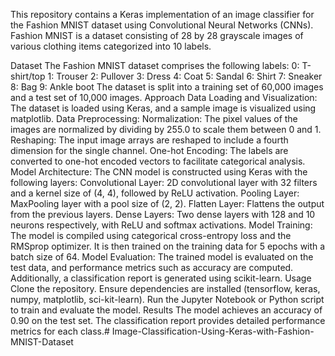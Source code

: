 This repository contains a Keras implementation of an image classifier for the Fashion MNIST dataset using Convolutional Neural Networks (CNNs). Fashion MNIST is a dataset consisting of 28 by 28 grayscale images of various clothing items categorized into 10 labels.

Dataset
The Fashion MNIST dataset comprises the following labels:
0: T-shirt/top
1: Trouser
2: Pullover
3: Dress
4: Coat
5: Sandal
6: Shirt
7: Sneaker
8: Bag
9: Ankle boot
The dataset is split into a training set of 60,000 images and a test set of 10,000 images.
Approach
Data Loading and Visualization: The dataset is loaded using Keras, and a sample image is visualized using matplotlib.
Data Preprocessing:
Normalization: The pixel values of the images are normalized by dividing by 255.0 to scale them between 0 and 1.
Reshaping: The input image arrays are reshaped to include a fourth dimension for the single channel.
One-hot Encoding: The labels are converted to one-hot encoded vectors to facilitate categorical analysis.
Model Architecture: The CNN model is constructed using Keras with the following layers:
Convolutional Layer: 2D convolutional layer with 32 filters and a kernel size of (4, 4), followed by ReLU activation.
Pooling Layer: MaxPooling layer with a pool size of (2, 2).
Flatten Layer: Flattens the output from the previous layers.
Dense Layers: Two dense layers with 128 and 10 neurons respectively, with ReLU and softmax activations.
Model Training: The model is compiled using categorical cross-entropy loss and the RMSprop optimizer. It is then trained on the training data for 5 epochs with a batch size of 64.
Model Evaluation: The trained model is evaluated on the test data, and performance metrics such as accuracy are computed. Additionally, a classification report is generated using scikit-learn.
Usage
Clone the repository.
Ensure dependencies are installed (tensorflow, keras, numpy, matplotlib, sci-kit-learn).
Run the Jupyter Notebook or Python script to train and evaluate the model.
Results
The model achieves an accuracy of 0.90  on the test set.
The classification report provides detailed performance metrics for each class.# Image-Classification-Using-Keras-with-Fashion-MNIST-Dataset

